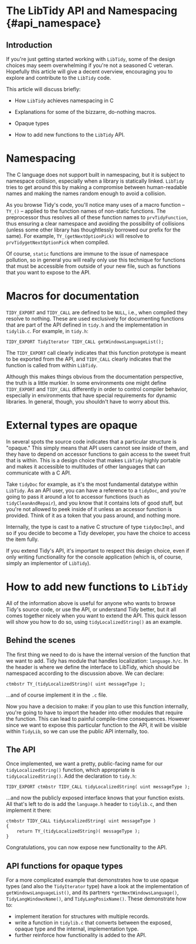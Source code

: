 # The LibTidy API and Namespacing {#api_namespace}

## Introduction

If you're just getting started working with `LibTidy`, some of the design choices may seem overwhelming if you're not a seasoned C veteran. Hopefully this article will give a decent overview, encouraging you to explore and contribute to the `LibTidy` code.

This article will discuss briefly:

- How `LibTidy` achieves namespacing in C

- Explanations for some of the bizzarre, do-nothing macros.

- Opaque types

- How to add new functions to the `LibTidy` API.


# Namespacing

The C language does not support built in namespacing, but it is subject to namespace collision, especially when a library is statically linked. `LibTidy` tries to get around this by making a compromise between human-readable names and making the names random enough to avoid a collision.

As you browse Tidy's code, you'll notice many uses of a macro function – `TY_()` – applied to the function names of non-static functions. The preprocessor thus resolves all of these function names to `prvTidyFunction`, thus ensuring a clear namespace and avoiding the possibility of collisions (unless some other library has thoughtlessly borrowed our prefix for the same). For example, `TY_(getNextOptionPick)` will resolve to `prvTidygetNextOptionPick` when compiled.

Of course, `static` functions are immune to the issue of namespace pollution, so in general you will really only use this technique for functions that must be accessible from outside of your new file, such as functions that you want to expose to the API.


# Macros for documentation

`TIDY_EXPORT` and `TIDY_CALL` are defined to be `NULL`, i.e., when compiled they resolve to nothing. These are used exclusively for documenting functions that are part of the API defined in `tidy.h` and the implementation in `tidylib.c`. For example, in `tidy.h`:

~~~
TIDY_EXPORT TidyIterator TIDY_CALL getWindowsLanguageList();
~~~

The `TIDY_EXPORT` call clearly indicates that this function prototype is meant to be exported from the API, and `TIDY_CALL` clearly indicates that the function is called from within `LibTidy`.

Although this makes things obvious from the documentation perspective, the truth is a little murkier. In some environments one might define `TIDY_EXPORT` and `TIDY_CALL` differently in order to control compiler behavior, especially in environments that have special requirements for dynamic libraries. In general, though, you shouldn't have to worry about this.


# External types are opaque

In several spots the source code indicates that a particular structure is "opaque." This simply means that API users cannot see inside of them, and they have to depend on accessor functions to gain access to the sweet fruit that is within. This is a design choice that makes `LibTidy` highly portable and makes it accessible to multitudes of other languages that can communicate with a C API.

Take `tidyDoc` for example, as it's the most fundamental datatype within `LibTidy`. As an API user, you can have a reference to a `tidyDoc`, and you're going to pass it around a lot to accessor functions (such as `tidyCleanAndRepair`), and you know that it contains lots of good stuff, but you're not allowed to peek inside of it unless an accessor function is provided. Think of it as a token that you pass around, and nothing more.

Internally, the type is cast to a native C structure of type `tidyDocImpl`, and so if you decide to become a Tidy developer, you have the choice to access the item fully.

If you extend Tidy's API, it's important to respect this design choice, even if only writing functionality for the console application (which is, of course, simply an implementor of `LibTidy`).


# How to add new functions to `LibTidy`

All of the information above is useful for anyone who wants to browse Tidy's source code, or use the API, or understand Tidy better, but it all comes together nicely when you want to extend the API. This quick lesson will show you how to do so, using `tidyLocalizedString()` as an example.

## Behind the scenes

The first thing we need to do is have the internal version of the function that we want to add. Tidy has module that handles localization: `language.h/c`. In the header is where we define the interface to LibTidy, which should be namespaced according to the discussion above. We can declare:

~~~
ctmbstr TY_(tidyLocalizedString)( uint messageType );
~~~

…and of course implement it in the `.c` file.

Now you have a decision to make: if you plan to use this function internally, you're going to have to import the header into other modules that require the function. This can lead to painful compile-time consequences. However since we want to expose this particular function to the API, it will be visible within `TidyLib`, so we can use the public API internally, too.

## The API

Once implemented, we want a pretty, public-facing name for our `tidyLocalizedString()` function, which appropriate is `tidyLocalizedString()`. Add the declaration to `tidy.h`:

~~~
TIDY_EXPORT ctmbstr TIDY_CALL tidyLocalizedString( uint messageType );
~~~

…and now the publicly exposed interface knows that your function exists. All that's left to do is add the `language.h` header to `tidylib.c`, and then implement it there:

~~~
ctmbstr TIDY_CALL tidyLocalizedString( uint messageType )
{
    return TY_(tidyLocalizedString)( messageType );
}
~~~

Congratulations, you can now expose new functionality to the API.

## API functions for opaque types

For a more complicated example that demonstrates how to use opaque types (and also the `TidyIterator` type) have a look at the implementation of `getWindowsLanguageList()`, and its partners `*getNextWindowsLanguage()`, `TidyLangWindowsName()`, and `TidyLangPosixName()`. These demonstrate how to:

  - implement iteration for structures with multiple records.
  - write a function in `tidylib.c` that converts between the exposed, opaque type and the internal, implementation type.
  - further reinforce how functionality is added to the API.

